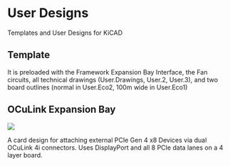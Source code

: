  # User Designs

Templates and User Designs for KiCAD

## Template
It is preloaded with the Framework Expansion Bay Interface, the Fan circuits, all technical drawings (User.Drawings, User.2, User.3), and two board outlines (normal in User.Eco2, 100m wide in User.Eco1)

## OCuLink Expansion Bay

<image src="OCuLink_Expansion_Bay/production/Image_Wide.png">

A card design for attaching external PCIe Gen 4 x8 Devices via dual OCuLink 4i connectors. Uses DisplayPort and all 8 PCIe data lanes on a 4 layer board.